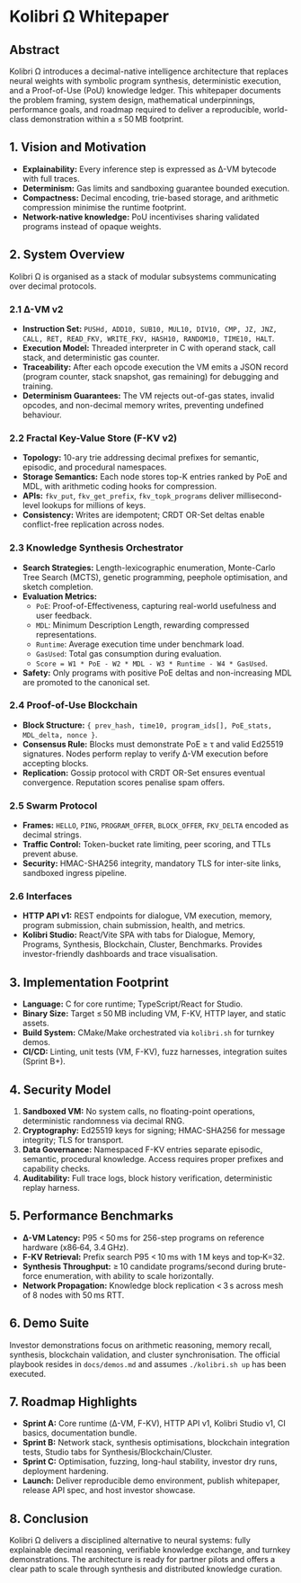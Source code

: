 # Kolibri Ω Whitepaper

## Abstract
Kolibri Ω introduces a decimal-native intelligence architecture that replaces neural weights with symbolic program synthesis, deterministic execution, and a Proof-of-Use (PoU) knowledge ledger. This whitepaper documents the problem framing, system design, mathematical underpinnings, performance goals, and roadmap required to deliver a reproducible, world-class demonstration within a ≤ 50 MB footprint.

## 1. Vision and Motivation
* **Explainability:** Every inference step is expressed as Δ-VM bytecode with full traces.
* **Determinism:** Gas limits and sandboxing guarantee bounded execution.
* **Compactness:** Decimal encoding, trie-based storage, and arithmetic compression minimise the runtime footprint.
* **Network-native knowledge:** PoU incentivises sharing validated programs instead of opaque weights.

## 2. System Overview
Kolibri Ω is organised as a stack of modular subsystems communicating over decimal protocols.

### 2.1 Δ-VM v2
* **Instruction Set:** `PUSHd, ADD10, SUB10, MUL10, DIV10, CMP, JZ, JNZ, CALL, RET, READ_FKV, WRITE_FKV, HASH10, RANDOM10, TIME10, HALT`.
* **Execution Model:** Threaded interpreter in C with operand stack, call stack, and deterministic gas counter.
* **Traceability:** After each opcode execution the VM emits a JSON record (program counter, stack snapshot, gas remaining) for debugging and training.
* **Determinism Guarantees:** The VM rejects out-of-gas states, invalid opcodes, and non-decimal memory writes, preventing undefined behaviour.

### 2.2 Fractal Key-Value Store (F-KV v2)
* **Topology:** 10-ary trie addressing decimal prefixes for semantic, episodic, and procedural namespaces.
* **Storage Semantics:** Each node stores top-K entries ranked by PoE and MDL, with arithmetic coding hooks for compression.
* **APIs:** `fkv_put`, `fkv_get_prefix`, `fkv_topk_programs` deliver millisecond-level lookups for millions of keys.
* **Consistency:** Writes are idempotent; CRDT OR-Set deltas enable conflict-free replication across nodes.

### 2.3 Knowledge Synthesis Orchestrator
* **Search Strategies:** Length-lexicographic enumeration, Monte-Carlo Tree Search (MCTS), genetic programming, peephole optimisation, and sketch completion.
* **Evaluation Metrics:**
  - `PoE`: Proof-of-Effectiveness, capturing real-world usefulness and user feedback.
  - `MDL`: Minimum Description Length, rewarding compressed representations.
  - `Runtime`: Average execution time under benchmark load.
  - `GasUsed`: Total gas consumption during evaluation.
  - `Score = W1 * PoE - W2 * MDL - W3 * Runtime - W4 * GasUsed`.
* **Safety:** Only programs with positive PoE deltas and non-increasing MDL are promoted to the canonical set.

### 2.4 Proof-of-Use Blockchain
* **Block Structure:** `{ prev_hash, time10, program_ids[], PoE_stats, MDL_delta, nonce }`.
* **Consensus Rule:** Blocks must demonstrate PoE ≥ τ and valid Ed25519 signatures. Nodes perform replay to verify Δ-VM execution before accepting blocks.
* **Replication:** Gossip protocol with CRDT OR-Set ensures eventual convergence. Reputation scores penalise spam offers.

### 2.5 Swarm Protocol
* **Frames:** `HELLO`, `PING`, `PROGRAM_OFFER`, `BLOCK_OFFER`, `FKV_DELTA` encoded as decimal strings.
* **Traffic Control:** Token-bucket rate limiting, peer scoring, and TTLs prevent abuse.
* **Security:** HMAC-SHA256 integrity, mandatory TLS for inter-site links, sandboxed ingress pipeline.

### 2.6 Interfaces
* **HTTP API v1:** REST endpoints for dialogue, VM execution, memory, program submission, chain submission, health, and metrics.
* **Kolibri Studio:** React/Vite SPA with tabs for Dialogue, Memory, Programs, Synthesis, Blockchain, Cluster, Benchmarks. Provides investor-friendly dashboards and trace visualisation.

## 3. Implementation Footprint
* **Language:** C for core runtime; TypeScript/React for Studio.
* **Binary Size:** Target ≤ 50 MB including VM, F-KV, HTTP layer, and static assets.
* **Build System:** CMake/Make orchestrated via `kolibri.sh` for turnkey demos.
* **CI/CD:** Linting, unit tests (VM, F-KV), fuzz harnesses, integration suites (Sprint B+).

## 4. Security Model
1. **Sandboxed VM:** No system calls, no floating-point operations, deterministic randomness via decimal RNG.
2. **Cryptography:** Ed25519 keys for signing; HMAC-SHA256 for message integrity; TLS for transport.
3. **Data Governance:** Namespaced F-KV entries separate episodic, semantic, procedural knowledge. Access requires proper prefixes and capability checks.
4. **Auditability:** Full trace logs, block history verification, deterministic replay harness.

## 5. Performance Benchmarks
* **Δ-VM Latency:** P95 < 50 ms for 256-step programs on reference hardware (x86‑64, 3.4 GHz).
* **F-KV Retrieval:** Prefix search P95 < 10 ms with 1 M keys and top‑K=32.
* **Synthesis Throughput:** ≥ 10 candidate programs/second during brute-force enumeration, with ability to scale horizontally.
* **Network Propagation:** Knowledge block replication < 3 s across mesh of 8 nodes with 50 ms RTT.

## 6. Demo Suite
Investor demonstrations focus on arithmetic reasoning, memory recall, synthesis, blockchain validation, and cluster synchronisation. The official playbook resides in `docs/demos.md` and assumes `./kolibri.sh up` has been executed.

## 7. Roadmap Highlights
* **Sprint A:** Core runtime (Δ-VM, F-KV), HTTP API v1, Kolibri Studio v1, CI basics, documentation bundle.
* **Sprint B:** Network stack, synthesis optimisations, blockchain integration tests, Studio tabs for Synthesis/Blockchain/Cluster.
* **Sprint C:** Optimisation, fuzzing, long-haul stability, investor dry runs, deployment hardening.
* **Launch:** Deliver reproducible demo environment, publish whitepaper, release API spec, and host investor showcase.

## 8. Conclusion
Kolibri Ω delivers a disciplined alternative to neural systems: fully explainable decimal reasoning, verifiable knowledge exchange, and turnkey demonstrations. The architecture is ready for partner pilots and offers a clear path to scale through synthesis and distributed knowledge curation.
